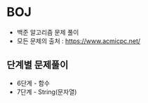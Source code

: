 # BOJ

* 백준 알고리즘 문제 풀이
* 모든 문제의 출처 : https://www.acmicpc.net/

## 단계별 문제풀이
* 6단계 - 함수
* 7단계 - String(문자열)
